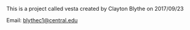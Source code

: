 

This is a project called vesta created by Clayton Blythe on 2017/09/23

Email: blythec1@central.edu

